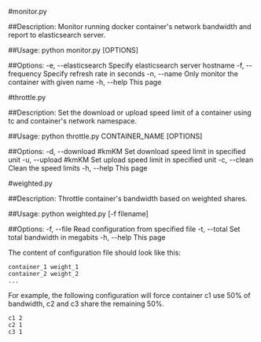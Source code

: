 #monitor.py

##Description:
  Monitor running docker container's network bandwidth and report to elasticsearch server.

##Usage:
python monitor.py [OPTIONS]

##Options:
	-e, --elasticsearch   Specify elasticsearch server hostname
	-f, --frequency       Specify refresh rate in seconds
	-n, --name            Only monitor the container with given name
	-h, --help            This page


#throttle.py

##Description:
  Set the download or upload speed limit of a container using tc and container's network namespace.

##Usage:
python throttle.py CONTAINER_NAME [OPTIONS]

##Options:
	-d, --download    #kmKM        Set download speed limit in specified unit
	-u, --upload      #kmKM        Set upload speed limit in specified unit
	-c, --clean                    Clean the speed limits
	-h, --help                     This page

#weighted.py

##Description:
  Throttle container's bandwidth based on weighted shares.

##Usage:
python weighted.py [-f filename]

##Options:
	-f, --file        Read configuration from specified file
	-t, --total       Set total bandwidth in megabits
	-h, --help        This page

The content of configuration file should look like this:

	container_1 weight_1
	container_2 weight_2
	...

For example, the following configuration will force container c1 use 50% of bandwidth, c2 and c3 share the remaining 50%.

	c1 2
	c2 1
	c3 1
